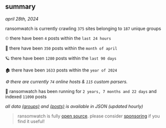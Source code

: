 
## summary
_april 28th, 2024_

ransomwatch is currently crawling `375` sites belonging to `187` unique groups

⏲ there have been `4` posts within the `last 24 hours`

🦈 there have been `350` posts within the `month of april`

🪐 there have been `1280` posts within the `last 90 days`

🏚 there have been `1633` posts within the `year of 2024`

_⚙️ there are currently `74` online hosts & `115` custom parsers._

🦕 ransomwatch has been running for `2 years, 7 months and 22 days` and indexed `11090` posts

_all data  [(groups)](http://ransomwhat.telemetry.ltd/groups) and [(posts)](http://ransomwhat.telemetry.ltd/posts) is available in JSON (updated hourly)_

> ransomwatch is fully [open source](https://github.com/joshhighet/ransomwatch#ransomwatch--). please consider [sponsoring](https://github.com/sponsors/joshhighet) if you find it useful!
